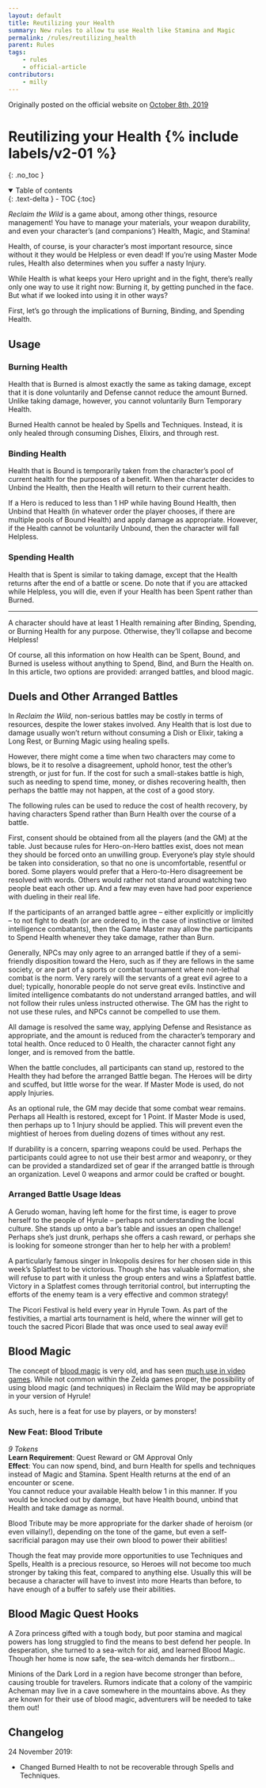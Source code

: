 ```yaml
---
layout: default
title: Reutilizing your Health
summary: New rules to allow tu use Health like Stamina and Magic
permalink: /rules/reutilizing_health
parent: Rules
tags:
    - rules
    - official-article
contributors:
    - milly
---
```


Originally posted on the official website on [October 8th, 2019](https://reclaimthewild.net/index.php/2019/10/08/reutilizing-your-health/)

# Reutilizing your Health {% include labels/v2-01 %}
{: .no_toc }

<details open markdown="block">
  <summary>
    Table of contents
  </summary>
  {: .text-delta }
- TOC
{:toc}
</details>

*Reclaim the Wild* is a game about, among other things, resource management! You have to manage your materials, your weapon durability, and even your character’s (and companions’) Health, Magic, and Stamina!

Health, of course, is your character’s most important resource, since without it they would be Helpless or even dead! If you’re using Master Mode rules, Health also determines when you suffer a nasty Injury.

While Health is what keeps your Hero upright and in the fight, there’s really only one way to use it right now: Burning it, by getting punched in the face. But what if we looked into using it in other ways?

First, let’s go through the implications of Burning, Binding, and Spending Health.

## Usage

### Burning Health

Health that is Burned is almost exactly the same as taking damage, except that it is done voluntarily and Defense cannot reduce the amount Burned. Unlike taking damage, however, you cannot voluntarily Burn Temporary Health.

Burned Health cannot be healed by Spells and Techniques. Instead, it is only healed through consuming Dishes, Elixirs, and through rest.

### Binding Health

Health that is Bound is temporarily taken from the character’s pool of current health for the purposes of a benefit.  When the character decides to Unbind the Health, then the Health will return to their current health.

If a Hero is reduced to less than 1 HP while having Bound Health, then Unbind that Health (in whatever order the player chooses, if there are multiple pools of Bound Health) and apply damage as appropriate. However, if the Health cannot be voluntarily Unbound, then the character will fall Helpless.

### Spending Health

Health that is Spent is similar to taking damage, except that the Health returns after the end of a battle or scene. Do note that if you are attacked while Helpless, you will die, even if your Health has been Spent rather than Burned.

* * *

A character should have at least 1 Health remaining after Binding, Spending, or Burning Health for any purpose. Otherwise, they’ll collapse and become Helpless!

Of course, all this information on how Health can be Spent, Bound, and Burned is useless without anything to Spend, Bind, and Burn the Health on. In this article, two options are provided: arranged battles, and blood magic.

## Duels and Other Arranged Battles

In *Reclaim the Wild*, non-serious battles may be costly in terms of resources, despite the lower stakes involved. Any Health that is lost due to damage usually won’t return without consuming a Dish or Elixir, taking a Long Rest, or Burning Magic using healing spells.

However, there might come a time when two characters may come to blows, be it to resolve a disagreement, uphold honor, test the other’s strength, or just for fun. If the cost for such a small-stakes battle is high, such as needing to spend time, money, or dishes recovering health, then perhaps the battle may not happen, at the cost of a good story.

The following rules can be used to reduce the cost of health recovery, by having characters Spend rather than Burn Health over the course of a battle.

First, consent should be obtained from all the players (and the GM) at the table. Just because  rules for Hero-on-Hero battles exist, does not mean they should be forced onto an unwilling group. Everyone’s play style should be taken into consideration, so that no one is uncomfortable, resentful or bored. Some players would prefer that a Hero-to-Hero disagreement be resolved with words. Others would rather not stand around watching two people beat each other up. And a few may even have had poor experience with dueling in their real life.

If the participants of an arranged battle agree – either explicitly or implicitly – to not fight to death (or are ordered to, in the case of instinctive or limited intelligence combatants), then the Game Master may allow the participants to Spend Health whenever they take damage, rather than Burn.

Generally, NPCs may only agree to an arranged battle if they of a semi-friendly disposition toward the Hero, such as if they are fellows in the same society, or are part of a sports or combat tournament where non-lethal combat is the norm. Very rarely will the servants of a great evil agree to a duel; typically, honorable people do not serve great evils. Instinctive and limited intelligence combatants do not understand arranged battles, and will not follow their rules unless  instructed otherwise. The GM has the right to not use these rules, and NPCs cannot be compelled to use them.

All damage is resolved the same way, applying Defense and Resistance as appropriate, and the amount is reduced from the character’s temporary and total health. Once reduced to 0 Health, the character cannot fight any longer, and is removed from the battle.

When the battle concludes, all participants can stand up, restored to the Health they had before the arranged Battle began. The Heroes will be dirty and scuffed, but little worse for the wear. If Master Mode is used, do not apply Injuries.

As an optional rule, the GM may decide that some combat wear remains. Perhaps all Health is restored, except for 1 Point. If Master Mode is used, then perhaps up to 1 Injury should be applied. This will prevent even the mightiest of heroes from dueling dozens of times without any rest.

If durability is a concern, sparring weapons could be used. Perhaps the participants could agree to not use their best armor and weaponry, or they can be provided a standardized set of gear if the arranged battle is through an organization. Level 0 weapons and armor could be crafted or bought.

### Arranged Battle Usage Ideas

A Gerudo woman, having left home for the first time, is eager to prove herself to the people of Hyrule – perhaps not understanding the local culture. She stands up onto a bar’s table and issues an open challenge! Perhaps she’s just drunk, perhaps she offers a cash reward, or perhaps she is looking for someone stronger than her to help her with a problem!

A particularly famous singer in Inkopolis desires for her chosen side in this week’s Splatfest to be victorious. Though she has valuable information, she will refuse to part with it unless the group enters and wins a Splatfest battle. Victory in a Splatfest comes through territorial control, but interrupting the efforts of the enemy team is a very effective and common strategy!

The Picori Festival is held every year in Hyrule Town. As part of the festivities, a martial arts tournament is held, where the winner will get to touch the sacred Picori Blade that was once used to seal away evil!

## Blood Magic

The concept of [blood magic](https://tvtropes.org/pmwiki/pmwiki.php/Main/Bloodmagic) is very old, and has seen [much use in video games](https://tvtropes.org/pmwiki/pmwiki.php/Main/CastFromHitPoints). While not common within the Zelda games proper, the possibility of using blood magic (and techniques) in Reclaim the Wild may be appropriate in your version of Hyrule!

As such, here is a feat for use by players, or by monsters!

### New Feat: Blood Tribute

*9 Tokens*  
**Learn Requirement**: Quest Reward or GM Approval Only  
**Effect**: You can now spend, bind, and burn Health for spells and techniques instead of Magic and Stamina. Spent Health returns at the end of an encounter or scene.  
You cannot reduce your available Health below 1 in this manner. If you would be knocked out by damage, but have Health bound, unbind that Health and take damage as normal.

Blood Tribute may be more appropriate for the darker shade of heroism (or even villainy!), depending on the tone of the game, but even a self-sacrificial paragon may use their own blood to power their abilities!

Though the feat may provide more opportunities to use Techniques and Spells, Health is a precious resource, so Heroes will not become too much stronger by taking this feat, compared to anything else. Usually this will be because a character will have to invest into more Hearts than before, to have enough of a buffer to safely use their abilities.

## Blood Magic Quest Hooks

A Zora princess gifted with a tough body, but poor stamina and magical powers has long struggled to find the means to best defend her people. In desperation, she turned to a sea-witch for aid, and learned Blood Magic. Though her home is now safe, the sea-witch demands her firstborn…

Minions of the Dark Lord in a region have become stronger than before, causing trouble for travelers. Rumors indicate that a colony of the vampiric Acheman may live in a cave somewhere in the mountains above. As they are known for their use of blood magic, adventurers will be needed to take them out!

## Changelog

24 November 2019: 
* Changed Burned Health to not be recoverable through Spells and Techniques.